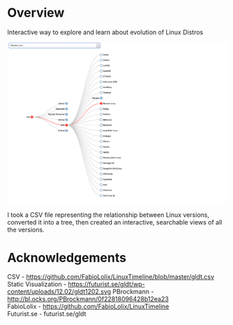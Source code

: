 # Overview

Interactive way to explore and learn about evolution of Linux Distros

![](screenshot.png)

I took a CSV file representing the relationship between Linux versions, converted it into a tree, then created an interactive, searchable views of all the versions.

# Acknowledgements

CSV - https://github.com/FabioLolix/LinuxTimeline/blob/master/gldt.csv
Static Visualization - https://futurist.se/gldt/wp-content/uploads/12.02/gldt1202.svg
PBrockmann - http://bl.ocks.org/PBrockmann/0f22818096428b12ea23  
FabioLolix - https://github.com/FabioLolix/LinuxTimeline  
Futurist.se - futurist.se/gldt
